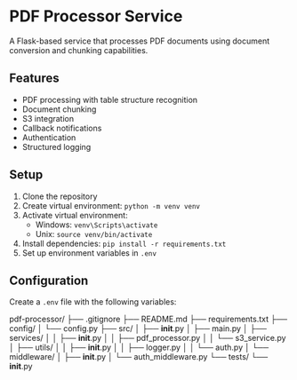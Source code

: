 # PDF Processor Service

A Flask-based service that processes PDF documents using document conversion and chunking capabilities.

## Features
- PDF processing with table structure recognition
- Document chunking
- S3 integration
- Callback notifications
- Authentication
- Structured logging

## Setup
1. Clone the repository
2. Create virtual environment: `python -m venv venv`
3. Activate virtual environment: 
   - Windows: `venv\Scripts\activate`
   - Unix: `source venv/bin/activate`
4. Install dependencies: `pip install -r requirements.txt`
5. Set up environment variables in `.env`

## Configuration
Create a `.env` file with the following variables:

pdf-processor/
├── .gitignore
├── README.md
├── requirements.txt
├── config/
│   └── config.py
├── src/
│   ├── __init__.py
│   ├── main.py
│   ├── services/
│   │   ├── __init__.py
│   │   ├── pdf_processor.py
│   │   └── s3_service.py
│   ├── utils/
│   │   ├── __init__.py
│   │   ├── logger.py
│   │   └── auth.py
│   └── middleware/
│       ├── __init__.py
│       └── auth_middleware.py
└── tests/
    └── __init__.py
